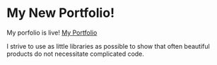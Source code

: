 # My New Portfolio!

My porfolio is live! [My Portfolio](http://www.matthewweatherford.com/)

I strive to use as little libraries as possible to show that often beautiful products do not necessitate complicated code.

